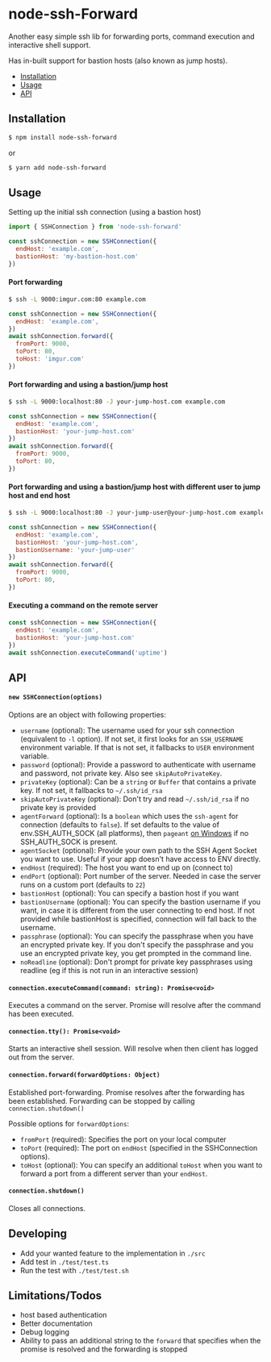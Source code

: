 # node-ssh-Forward

Another easy simple ssh lib for forwarding ports, command execution and interactive shell support.

Has in-built support for bastion hosts (also known as jump hosts).

* [Installation](#installation)
* [Usage](#usage)
* [API](#api)




## <a name="installation">Installation</a>

```sh
$ npm install node-ssh-forward
```
or

```sh
$ yarn add node-ssh-forward
```

## <a name="usage">Usage</a>

Setting up the initial ssh connection (using a bastion host)

```js
import { SSHConnection } from 'node-ssh-forward'

const sshConnection = new SSHConnection({
  endHost: 'example.com',
  bastionHost: 'my-bastion-host.com'
})
```

#### Port forwarding

```sh
$ ssh -L 9000:imgur.com:80 example.com
```

```js
const sshConnection = new SSHConnection({
  endHost: 'example.com',
})
await sshConnection.forward({
  fromPort: 9000,
  toPort: 80,
  toHost: 'imgur.com'
})
```

#### Port forwarding and using a bastion/jump host

```sh
$ ssh -L 9000:localhost:80 -J your-jump-host.com example.com
```

```js
const sshConnection = new SSHConnection({
  endHost: 'example.com',
  bastionHost: 'your-jump-host.com'
})
await sshConnection.forward({
  fromPort: 9000,
  toPort: 80,
})
```

#### Port forwarding and using a bastion/jump host with different user to jump host and end host

```sh
$ ssh -L 9000:localhost:80 -J your-jump-user@your-jump-host.com example.com
```

```js
const sshConnection = new SSHConnection({
  endHost: 'example.com',
  bastionHost: 'your-jump-host.com',
  bastionUsername: 'your-jump-user'
})
await sshConnection.forward({
  fromPort: 9000,
  toPort: 80,
})
```

#### Executing a command on the remote server

```js
const sshConnection = new SSHConnection({
  endHost: 'example.com',
  bastionHost: 'your-jump-host.com'
})
await sshConnection.executeCommand('uptime')
```

## <a name="api">API</a>

#### `new SSHConnection(options)`

Options are an object with following properties:

* `username` (optional): The username used for your ssh connection (equivalent to `-l` option). If not set, it first looks for an `SSH_USERNAME` environment variable. If that is not set, it fallbacks to `USER` environment variable.
* `password` (optional): Provide a password to authenticate with username and password, not private key. Also see `skipAutoPrivateKey`.
* `privateKey` (optional): Can be a `string` or `Buffer` that contains a private key. If not set, it fallbacks to `~/.ssh/id_rsa`
* `skipAutoPrivateKey` (optional): Don't try and read `~/.ssh/id_rsa` if no private key is provided
* `agentForward` (optional): Is a `boolean` which uses the `ssh-agent` for connection (defaults to `false`). If set defaults to the value of env.SSH_AUTH_SOCK (all platforms), then `pageant` [on Windows](https://github.com/mscdex/ssh2#client-methods) if no SSH_AUTH_SOCK is present.
* `agentSocket` (optional): Provide your own path to the SSH Agent Socket you want to use. Useful if your app doesn't have access to ENV directly.
* `endHost` (required): The host you want to end up on (connect to)
* `endPort` (optional): Port number of the server. Needed in case the server runs on a custom port (defaults to `22`)
* `bastionHost` (optional): You can specify a bastion host if you want
* `bastionUsername` (optional): You can specify the bastion username if you want, in case it is different from the user connecting to end host.
If not provided while bastionHost is specified, connection will fall back to the username.
* `passphrase` (optional): You can specify the passphrase when you have an encrypted private key. If you don't specify the passphrase and you use an encrypted private key, you get prompted in the command line.
* `noReadline` (optional): Don't prompt for private key passphrases using readline (eg if this is not run in an interactive session)

#### `connection.executeCommand(command: string): Promise<void>`

Executes a command on the server. Promise will resolve after the command has been executed.

#### `connection.tty(): Promise<void>`

Starts an interactive shell session. Will resolve when then client has logged out from the server.

#### `connection.forward(forwardOptions: Object)`

Established port-forwarding. Promise resolves after the forwarding has been established. Forwarding can be stopped by calling `connection.shutdown()`

Possible options for `forwardOptions`:

* `fromPort` (required): Specifies the port on your local computer
* `toPort` (required): The port on `endHost` (specified in the SSHConnection options).
* `toHost` (optional): You can specify an additional `toHost` when you want to forward a port from a different server than your `endHost`.

#### `connection.shutdown()`

Closes all connections.

## Developing

* Add your wanted feature to the implementation in `./src`
* Add test in `./test/test.ts`
* Run the test with `./test/test.sh`

## Limitations/Todos
* host based authentication
* Better documentation
* Debug logging
* Ability to pass an additional string to the `forward` that specifies when the promise is resolved and the forwarding is stopped



